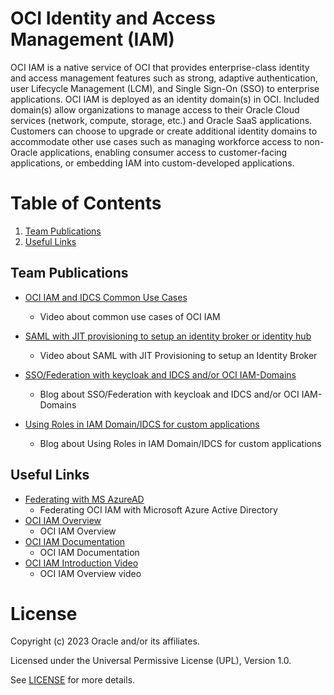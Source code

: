 # OCI Identity and Access Management (IAM)
 
OCI IAM is a native service of OCI that provides enterprise-class identity and access management features such as strong, adaptive authentication, user Lifecycle Management (LCM), and Single Sign-On (SSO) to enterprise applications. OCI IAM is deployed as an identity domain(s) in OCI. Included domain(s) allow organizations to manage access to their Oracle Cloud services (network, compute, storage, etc.) and Oracle SaaS applications. Customers can choose to upgrade or create additional identity domains to accommodate other use cases such as managing workforce access to non-Oracle applications, enabling consumer access to customer-facing applications, or embedding IAM into custom-developed applications.
 
# Table of Contents
 
1. [Team Publications](#team-publications)
2. [Useful Links](#useful-uinks)
 
## Team Publications
 
- [OCI IAM and IDCS Common Use Cases](https://www.youtube.com/watch?v=RiaPB8PaEjA)
    - Video about common use cases of OCI IAM

- [SAML with JIT provisioning to setup an identity broker or identity hub](  https://blogs.oracle.com/coretec/post/saml-with-just-in-time-provisioning-to-setup-an-identity-broker-or-identity-hub)
    - Video about SAML with JIT Provisioning to setup an Identity Broker

- [SSO/Federation with keycloak and IDCS and/or OCI IAM-Domains](https://blogs.oracle.com/coretec/post/ssofederation-with-keycloak-and-idcs-andor-oci-iam-domains)
    - Blog about SSO/Federation with keycloak and IDCS and/or OCI IAM-Domains
      
 - [Using Roles in IAM Domain/IDCS for custom applications](https://blogs.oracle.com/coretec/post/using-roles-in-iam-domainidcs-for-custom-applications)
    - Blog about Using Roles in IAM Domain/IDCS for custom applications
  
 
## Useful Links
 
- [Federating with MS AzureAD](https://docs.oracle.com/en-us/iaas/Content/Identity/Tasks/federatingADFSazure.htm)
    - Federating OCI IAM with Microsoft Azure Active Directory
- [OCI IAM Overview](https://www.oracle.com/uk/security/cloud-security/identity-cloud/)
    - OCI IAM Overview
- [OCI IAM Documentation](https://docs.oracle.com/en-us/iaas/Content/Identity/Concepts/overview.htm)
    - OCI IAM Documentation
- [OCI IAM Introduction Video](https://youtu.be/TUP9lIijNJQ)
    - OCI IAM Overview video
      
# License
 
Copyright (c) 2023 Oracle and/or its affiliates.
 
Licensed under the Universal Permissive License (UPL), Version 1.0.
 
See [LICENSE](https://github.com/oracle-devrel/technology-engineering/blob/folder-structure/LICENSE) for more details.
